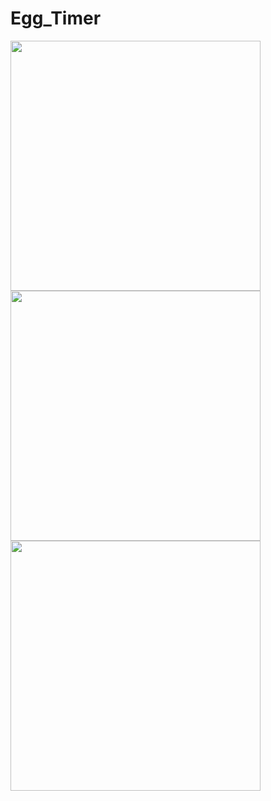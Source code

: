 # Egg_Timer
 <img src="https://user-images.githubusercontent.com/48033000/189708941-68a11d00-1925-4a0a-abf8-794b8b42b299.png" width="400" hight="200">

 <img src="https://user-images.githubusercontent.com/48033000/189710590-aafb8e8d-5189-4203-8789-4ce777b3ef98.png" width="400" hight="200">
 
  <img src="https://user-images.githubusercontent.com/48033000/189710825-2e5687b2-6784-4561-933c-345f2ba9d794.png" width="400" hight="200">



